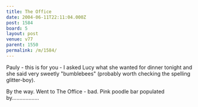 ```yaml
---
title: The Office
date: 2004-06-11T22:11:04.000Z
post: 1584
board: 5
layout: post
venue: v77
parent: 1550
permalink: /m/1584/
---
```

Pauly - this is for you - I asked Lucy what she wanted for dinner tonight and she said very sweetly "bumblebees" (probably worth checking the spelling glitter-boy).

By the way. Went to The Office - bad.  Pink poodle bar populated by..................
